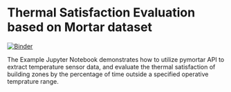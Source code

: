 # Thermal Satisfaction Evaluation based on Mortar dataset

[![Binder](https://mybinder.org/badge_logo.svg)](https://mybinder.org/v2/gh/ruijis/mortardata_comfort_evaluation/HEAD)



The Example Jupyter Notebook demonstrates how to utilize pymortar API to extract temperature sensor data, and evaluate the thermal satisfaction of building zones by the percentage of time outside a specified operative temprature range.
